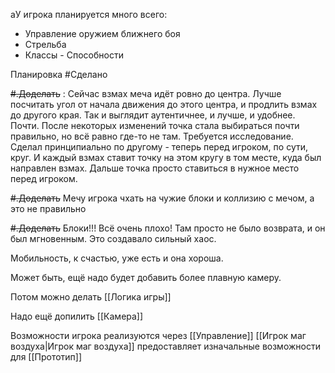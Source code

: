 aУ игрока планируется много всего:
- Управление оружием ближнего боя
- Стрельба
- Классы - Способности

Планировка #Сделано 

~~#.Доделать~~ : Сейчас взмах меча идёт ровно до центра. Лучше посчитать угол от начала движения до этого центра, и продлить взмах до другого края. Так и выглядит аутентичнее, и лучше, и удобнее.
	Почти. После некоторых изменений точка стала выбираться почти правильно, но всё равно где-то не там. Требуется исследование.
		Сделал принципиально по другому - теперь перед игроком, по сути, круг. И каждый взмах ставит точку на этом кругу в том месте, куда был направлен взмах. Дальше точка просто ставиться в нужное место перед игроком.

~~#.Доделать~~ Мечу игрока чхать на чужие блоки и коллизию с мечом, а это не правильно

~~#.Доделать~~ Блоки!!! Всё очень плохо!
	Там просто не было возврата, и он был мгновенным. Это создавало сильный хаос.

Мобильность, к счастью, уже есть и она хороша.

Может быть, ещё надо будет добавить более плавную камеру.

Потом можно делать [[Логика игры]]

Надо ещё допилить [[Камера]]

Возможности игрока реализуются через [[Управление]]
[[Игрок маг воздуха|Игрок маг воздуха]] предоставляет изначальные возможности для [[Прототип]]

